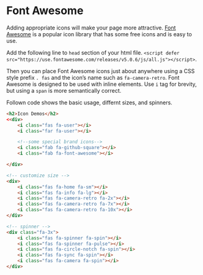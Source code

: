 # Font Awesome

Adding appropriate icons will make your page more attractive. [Font Awesome](https://fontawesome.com/icons?d=gallery) is a popular icon library that has some free icons and is easy to use.

Add the following line to `head` section of your html file.
`<script defer src="https://use.fontawesome.com/releases/v5.0.6/js/all.js"></script>`.

Then you can place Font Awesome icons just about anywhere using a CSS style prefix `. fas` and the icon’s name such as `fa-camera-retro`. Font Awesome is designed to be used with inline elements. Use `i` tag for brevity, but using a `span` is more semantically correct.

Follown code shows the basic usage, differnt sizes, and spinners.

```html
<h2>Icon Demos</h2>
<<div>
    <i class="fas fa-user"></i>
    <i class="far fa-user"></i>

    <!--some special brand icons-->
    <i class="fab fa-github-square"></i>
    <i class="fab fa-font-awesome"></i>

</div>

<!-- customize size -->
<div>
    <i class="fas fa-home fa-sm"></i>
    <i class="fas fa-info fa-lg"></i>
    <i class="fas fa-camera-retro fa-2x"></i>
    <i class="fas fa-camera-retro fa-7x"></i>
    <i class="fas fa-camera-retro fa-10x"></i>
</div>

<!-- spinner -->
<div class="fa-3x">
    <i class="fas fa-spinner fa-spin"></i>
    <i class="fas fa-spinner fa-pulse"></i>
    <i class="fas fa-circle-notch fa-spin"></i>
    <i class="fas fa-sync fa-spin"></i>
    <i class="fas fa-camera fa-spin"></i>
</div>

```